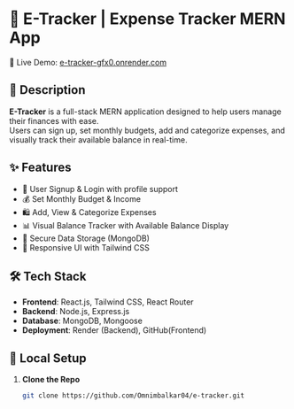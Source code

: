 # 💸 E-Tracker | Expense Tracker MERN App

🚀 Live Demo: [e-tracker-gfx0.onrender.com](https://e-tracker-gfx0.onrender.com/)

## 📌 Description

**E-Tracker** is a full-stack MERN application designed to help users manage their finances with ease.  
Users can sign up, set monthly budgets, add and categorize expenses, and visually track their available balance in real-time.

## ✨ Features

- 🧾 User Signup & Login with profile support
- 💰 Set Monthly Budget & Income
- 🛍️ Add, View & Categorize Expenses
- 📊 Visual Balance Tracker with Available Balance Display
- 🔐 Secure Data Storage (MongoDB)
- 📱 Responsive UI with Tailwind CSS

## 🛠️ Tech Stack

- **Frontend**: React.js, Tailwind CSS, React Router
- **Backend**: Node.js, Express.js
- **Database**: MongoDB, Mongoose
- **Deployment**: Render (Backend), GitHub(Frontend)


## 🧪 Local Setup

1. **Clone the Repo**
   ```bash
   git clone https://github.com/Omnimbalkar04/e-tracker.git
